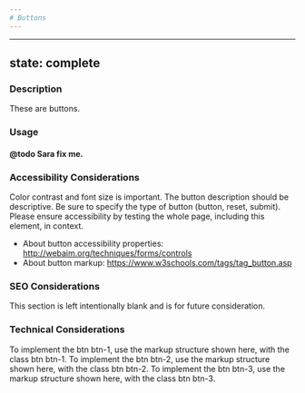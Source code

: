 ```yaml
---
# Buttons
---
```


---
state: complete
---

### Description
These are buttons.

### Usage
#### @todo Sara fix me.

### Accessibility Considerations
Color contrast and font size is important.
The button description should be descriptive. Be sure to specify the type of button (button, reset, submit).
Please ensure accessibility by testing the whole page, including this element, in context.

* About button accessibility properties: http://webaim.org/techniques/forms/controls
* About button markup: https://www.w3schools.com/tags/tag_button.asp

### SEO Considerations
This section is left intentionally blank and is for future consideration.

### Technical Considerations
To implement the btn btn-1, use the markup structure shown here, with the class btn btn-1.
To implement the btn btn-2, use the markup structure shown here, with the class btn btn-2.
To implement the btn btn-3, use the markup structure shown here, with the class btn btn-3.
